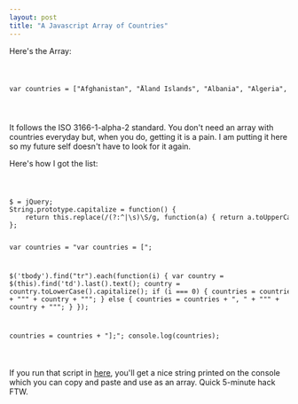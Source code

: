 ```yaml
---
layout: post
title: "A Javascript Array of Countries"
---
```


Here's the Array: 

<code>
	<pre>
var countries = ["Afghanistan", "Åland Islands", "Albania", "Algeria", "American Samoa", "Andorra", "Angola", "Anguilla", "Antarctica", "Antigua And Barbuda", "Argentina", "Armenia", "Aruba", "Australia", "Austria", "Azerbaijan", "Bahamas", "Bahrain", "Bangladesh", "Barbados", "Belarus", "Belgium", "Belize", "Benin", "Bermuda", "Bhutan", "Bolivia, Plurinational State Of", "Bonaire, Sint Eustatius And Saba", "Bosnia And Herzegovina", "Botswana", "Bouvet Island", "Brazil", "British Indian Ocean Territory", "Brunei Darussalam", "Bulgaria", "Burkina Faso", "Burundi", "Cambodia", "Cameroon", "Canada", "Cape Verde", "Cayman Islands", "Central African Republic", "Chad", "Chile", "China", "Christmas Island", "Cocos (keeling) Islands", "Colombia", "Comoros", "Congo", "Congo, The Democratic Republic Of The", "Cook Islands", "Costa Rica", "Côte D'ivoire", "Croatia", "Cuba", "Curaçao", "Cyprus", "Czech Republic", "Denmark", "Djibouti", "Dominica", "Dominican Republic", "Ecuador", "Egypt", "El Salvador", "Equatorial Guinea", "Eritrea", "Estonia", "Ethiopia", "Falkland Islands (malvinas)", "Faroe Islands", "Fiji", "Finland", "France", "French Guiana", "French Polynesia", "French Southern Territories", "Gabon", "Gambia", "Georgia", "Germany", "Ghana", "Gibraltar", "Greece", "Greenland", "Grenada", "Guadeloupe", "Guam", "Guatemala", "Guernsey", "Guinea", "Guinea-bissau", "Guyana", "Haiti", "Heard Island And Mcdonald Islands", "Holy See (vatican City State)", "Honduras", "Hong Kong", "Hungary", "Iceland", "India", "Indonesia", "Iran, Islamic Republic Of", "Iraq", "Ireland", "Isle Of Man", "Israel", "Italy", "Jamaica", "Japan", "Jersey", "Jordan", "Kazakhstan", "Kenya", "Kiribati", "Korea, Democratic People's Republic Of", "Korea, Republic Of", "Kuwait", "Kyrgyzstan", "Lao People's Democratic Republic", "Latvia", "Lebanon", "Lesotho", "Liberia", "Libya", "Liechtenstein", "Lithuania", "Luxembourg", "Macao", "Macedonia, The Former Yugoslav Republic Of", "Madagascar", "Malawi", "Malaysia", "Maldives", "Mali", "Malta", "Marshall Islands", "Martinique", "Mauritania", "Mauritius", "Mayotte", "Mexico", "Micronesia, Federated States Of", "Moldova, Republic Of", "Monaco", "Mongolia", "Montenegro", "Montserrat", "Morocco", "Mozambique", "Myanmar", "Namibia", "Nauru", "Nepal", "Netherlands", "New Caledonia", "New Zealand", "Nicaragua", "Niger", "Nigeria", "Niue", "Norfolk Island", "Northern Mariana Islands", "Norway", "Oman", "Pakistan", "Palau", "Palestine, State Of", "Panama", "Papua New Guinea", "Paraguay", "Peru", "Philippines", "Pitcairn", "Poland", "Portugal", "Puerto Rico", "Qatar", "Réunion", "Romania", "Russian Federation", "Rwanda", "Saint Barthélemy", "Saint Helena, Ascension And Tristan Da Cunha", "Saint Kitts And Nevis", "Saint Lucia", "Saint Martin (french Part)", "Saint Pierre And Miquelon", "Saint Vincent And The Grenadines", "Samoa", "San Marino", "Sao Tome And Principe", "Saudi Arabia", "Senegal", "Serbia", "Seychelles", "Sierra Leone", "Singapore", "Sint Maarten (dutch Part)", "Slovakia", "Slovenia", "Solomon Islands", "Somalia", "South Africa", "South Georgia And The South Sandwich Islands", "South Sudan", "Spain", "Sri Lanka", "Sudan", "Suriname", "Svalbard And Jan Mayen", "Swaziland", "Sweden", "Switzerland", "Syrian Arab Republic", "Taiwan, Province Of China", "Tajikistan", "Tanzania, United Republic Of", "Thailand", "Timor-leste", "Togo", "Tokelau", "Tonga", "Trinidad And Tobago", "Tunisia", "Turkey", "Turkmenistan", "Turks And Caicos Islands", "Tuvalu", "Uganda", "Ukraine", "United Arab Emirates", "United Kingdom", "United States", "United States Minor Outlying Islands", "Uruguay", "Uzbekistan", "Vanuatu", "Venezuela, Bolivarian Republic Of", "Viet Nam", "Virgin Islands, British", "Virgin Islands, U.s.", "Wallis And Futuna", "Western Sahara", "Yemen", "Zambia", "Zimbabwe"];
	</pre>
</code>

It follows the ISO 3166-1-alpha-2 standard. You don't need an array with countries everyday but, when you do, getting it is a pain. I am putting it here so my future self doesn't have to look for it again. 

Here's how I got the list:

<code>
	<pre>
$ = jQuery;
String.prototype.capitalize = function() {
    return this.replace(/(?:^|\s)\S/g, function(a) { return a.toUpperCase(); });
};

var countries = "var countries = [";

$('tbody').find("tr").each(function(i) {
    var country = $(this).find('td').last().text();
    country = country.toLowerCase().capitalize();
    if (i === 0) {
        countries = countries + "\"" + country + "\"";
    } else {
        countries = countries + ", " + "\"" + country + "\"";
    }
});

countries = countries + "];";
console.log(countries);
	</pre>
</code>

If you run that script in [here](http://www.iso.org/iso/country_codes/iso_3166_code_lists/country_names_and_code_elements.htm), you'll get a nice string printed on the console which you can copy and paste and use as an array. Quick 5-minute hack FTW.